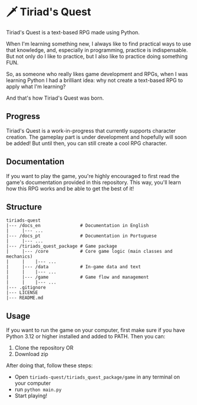 # 🗡️ Tiriad's Quest

Tiriad's Quest is a text-based RPG made using Python.

When I'm learning something new, I always like to find practical ways to use that knowledge, and, especially in programming, practice is indispensable. But not only do I like to practice, but I also like to practice doing something FUN. 

So, as someone who really likes game development and RPGs, when I was learning Python I had a brilliant idea: why not create a text-based RPG to apply what I'm learning?

And that's how Tiriad's Quest was born.

## Progress

Tiriad's Quest is a work-in-progress that currently supports character creation. The gameplay part is under development and hopefully will soon be added! But until then, you can still create a cool RPG character.

## Documentation

If you want to play the game, you're highly encouraged to first read the game's documentation provided in this repository. This way, you'll learn how this RPG works and be able to get the best of it!


## Structure

```
tiriads-quest
|--- /docs_en               # Documentation in English
|     |--- ...
|--- /docs_pt               # Documentation in Portuguese
|     |--- ...
|--- /tiriads_quest_package # Game package
|     |--- /core            # Core game logic (main classes and mechanics)
|     |    |--- ...
|     |--- /data            # In-game data and text
|     |    |--- ...
|     |--- /game            # Game flow and management
|     |    |--- ...
|--- .gitignore
|--- LICENSE
|--- README.md
```

## Usage
If you want to run the game on your computer, first make sure if you have Python 3.12 or higher installed and added to PATH. Then you can:

1. Clone the repository OR
2. Download zip

After doing that, follow these steps:
- Open  `tiriads-quest/tiriads_quest_package/game` in any terminal on your computer
- run  `python main.py`
- Start playing!



